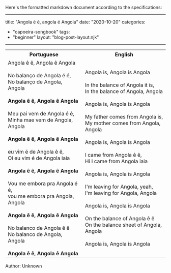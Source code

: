 Here's the formatted markdown document according to the specifications:

---
title: "Angola é é, angola é Angola"
date: "2020-10-20"
categories: 
  - "capoeira-songbook"
tags: 
  - "beginner"
layout: "blog-post-layout.njk"
---

<table class="capoeira-table">
    <tr class="header-row">
        <th>Portuguese</th>
        <th>English</th>
    </tr>
    <tr>
        <td>Angola ê ê, Angola ê Angola<br><br>
No balanço de Angola é é,<br>
No balanço de Angola, Angola<br><br>
<strong>Angola ê ê, Angola ê Angola</strong><br><br>
Meu pai vem de Angola é é,<br>
Minha mae vem de Angola, Angola<br><br>
<strong>Angola ê ê, Angola ê Angola</strong><br><br>
eu vim é de Angola ê ê,<br>
Oi eu vim é de Angola iaia<br><br>
<strong>Angola ê ê, Angola ê Angola</strong><br><br>
Vou me embora pra Angola é é,<br>
vou me embora pra Angola, Angola<br><br>
<strong>Angola ê ê, Angola ê Angola</strong><br><br>
No balanco de Angola ê ê<br>
No balanco de Angola, Angola<br><br>
<strong>Angola ê ê, Angola ê Angola</strong></td>
        <td>Angola is, Angola is Angola<br><br>
In the balance of Angola it is,<br>
In the balance of Angola, Angola<br><br>
Angola is, Angola is Angola<br><br>
My father comes from Angola is,<br>
My mother comes from Angola, Angola<br><br>
Angola is, Angola is Angola<br><br>
I came from Angola ê ê,<br>
Hi I came from Angola iaia<br><br>
Angola is, Angola is Angola<br><br>
I'm leaving for Angola, yeah,<br>
I'm leaving for Angola, Angola<br><br>
Angola is, Angola is Angola<br><br>
On the balance of Angola ê ê<br>
On the balance sheet of Angola, Angola<br><br>
Angola is, Angola is Angola</td>
    </tr>
</table>

<figcaption>
Author: Unknown
</figcaption>